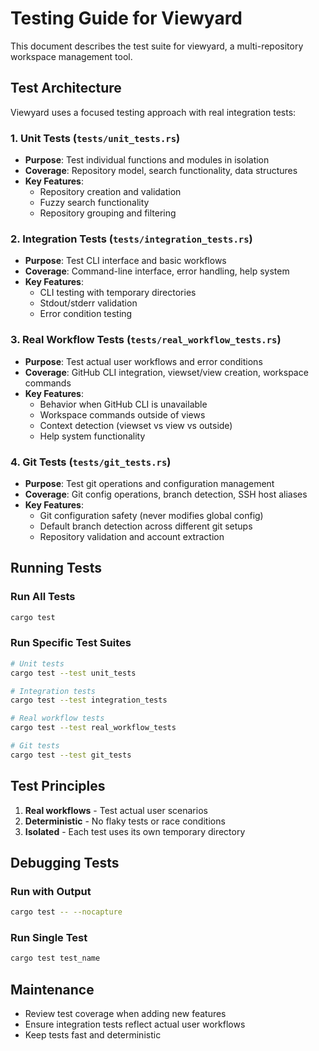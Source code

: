 # Testing Guide for Viewyard

This document describes the test suite for viewyard, a multi-repository workspace management tool.

## Test Architecture

Viewyard uses a focused testing approach with real integration tests:

### 1. Unit Tests (`tests/unit_tests.rs`)
- **Purpose**: Test individual functions and modules in isolation
- **Coverage**: Repository model, search functionality, data structures
- **Key Features**:
  - Repository creation and validation
  - Fuzzy search functionality
  - Repository grouping and filtering

### 2. Integration Tests (`tests/integration_tests.rs`)
- **Purpose**: Test CLI interface and basic workflows
- **Coverage**: Command-line interface, error handling, help system
- **Key Features**:
  - CLI testing with temporary directories
  - Stdout/stderr validation
  - Error condition testing

### 3. Real Workflow Tests (`tests/real_workflow_tests.rs`)
- **Purpose**: Test actual user workflows and error conditions
- **Coverage**: GitHub CLI integration, viewset/view creation, workspace commands
- **Key Features**:
  - Behavior when GitHub CLI is unavailable
  - Workspace commands outside of views
  - Context detection (viewset vs view vs outside)
  - Help system functionality

### 4. Git Tests (`tests/git_tests.rs`)
- **Purpose**: Test git operations and configuration management
- **Coverage**: Git config operations, branch detection, SSH host aliases
- **Key Features**:
  - Git configuration safety (never modifies global config)
  - Default branch detection across different git setups
  - Repository validation and account extraction

## Running Tests

### Run All Tests
```bash
cargo test
```

### Run Specific Test Suites
```bash
# Unit tests
cargo test --test unit_tests

# Integration tests
cargo test --test integration_tests

# Real workflow tests
cargo test --test real_workflow_tests

# Git tests
cargo test --test git_tests
```

## Test Principles

1. **Real workflows** - Test actual user scenarios
2. **Deterministic** - No flaky tests or race conditions
3. **Isolated** - Each test uses its own temporary directory

## Debugging Tests

### Run with Output
```bash
cargo test -- --nocapture
```

### Run Single Test
```bash
cargo test test_name
```

## Maintenance

- Review test coverage when adding new features
- Ensure integration tests reflect actual user workflows
- Keep tests fast and deterministic

